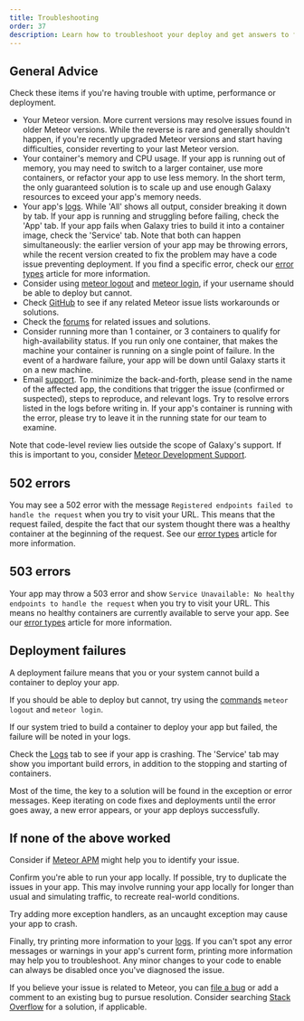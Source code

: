 ```yaml
---
title: Troubleshooting
order: 37
description: Learn how to troubleshoot your deploy and get answers to frequently asked questions
---
```


<h2 id="general-advice">General Advice</h2>

Check these items if you're having trouble with uptime, performance or deployment.
* Your Meteor version. More current versions may resolve issues found in older Meteor versions. While the reverse is rare and generally shouldn't happen, if you're recently upgraded Meteor versions and start having difficulties, consider reverting to your last Meteor version.
* Your container's memory and CPU usage. If your app is running out of memory, you may need to switch to a larger container, use more containers, or refactor your app to use less memory. In the short term, the only guaranteed solution is to scale up and use enough Galaxy resources to exceed your app's memory needs.
* Your app's [logs](/logs.html). While 'All' shows all output, consider breaking it down by tab. If your app is running and struggling before failing, check the 'App' tab. If your app fails when Galaxy tries to build it into a container image, check the 'Service' tab. Note that both can happen simultaneously: the earlier version of your app may be throwing errors, while the recent version created to fix the problem may have a code issue preventing deployment. If you find a specific error, check our [error types](/error-types.html) article for more information.
* Consider using  [meteor logout](/commands.html) and [meteor login](/commands.html), if your username should be able to deploy but cannot.
* Check <a href="http://github.com/meteor/meteor/issues/">GitHub</a> to see if any related Meteor issue lists workarounds or solutions.
* Check the <a href="https://forums.meteor.com/">forums</a> for related issues and solutions.
* Consider running more than 1 container, or 3 containers to qualify for high-availability status. If you run only one container, that makes the machine your container is running on a single point of failure. In the event of a hardware failure, your app will be down until Galaxy starts it on a new machine.
* Email <a href="mailto:support@meteor.com">support</a>. To minimize the back-and-forth, please send in the name of the affected app, the conditions that trigger the issue (confirmed or suspected), steps to reproduce, and relevant logs. Try to resolve errors listed in the logs before writing in. If your app's container is running with the error, please try to leave it in the running state for our team to examine.

Note that code-level review lies outside the scope of Galaxy's support. If this is important to you, consider [Meteor Development Support](/support.html).

<h2 id="five-hundred-two-errors">502 errors</h2>

You may see a 502 error with the message `Registered endpoints failed to handle the request` when you try to visit your URL. This means that the request failed, despite the fact that our system thought there was a healthy container at the beginning of the request. See our [error types](/error-types.html) article for more information.

<h2 id="five-hundred-three-errors">503 errors</h2>

Your app may throw a 503 error and show `Service Unavailable: No healthy endpoints to handle the request` when you try to visit your URL.  This means no healthy containers are currently available to serve your app. See our [error types](/error-types.html) article for more information.

<h2 id="deployment-failure">Deployment failures</h2>

A deployment failure means that you or your system cannot build a container to deploy your app.

If you should be able to deploy but cannot, try using the [commands](/commands.html) `meteor logout` and `meteor login`.

If our system tried to build a container to deploy your app but failed, the failure will be noted in your logs.

Check the [Logs](/logs.html) tab to see if your app is crashing. The 'Service' tab may show you important build errors, in addition to the stopping and starting of containers.

Most of the time, the key to a solution will be found in the exception or error messages. Keep iterating on code fixes and deployments until the error goes away, a new error appears, or your app deploys successfully.

<h2 id="else">If none of the above worked</h2>

Consider if [Meteor APM](/apm-getting-started.html) might help you to identify your issue.

Confirm you're able to run your app locally. If possible, try to duplicate the issues in your app. This may involve running your app locally for longer than usual and simulating traffic, to recreate real-world conditions.

Try adding more exception handlers, as an uncaught exception may cause your app to crash.

Finally, try printing more information to your [logs](/logs.html). If you can't spot any error messages or warnings in your app's current form, printing more information may help you to troubleshoot. Any minor changes to your code to enable can always be disabled once you've diagnosed the issue.

If you believe your issue is related to Meteor, you can [file a bug](https://github.com/meteor/meteor/blob/devel/Contributing.md#reporting-a-bug-in-meteor) or add a comment to an existing bug to pursue resolution. Consider searching [Stack Overflow](https://stackoverflow.com/questions/tagged/meteor) for a solution, if applicable.
